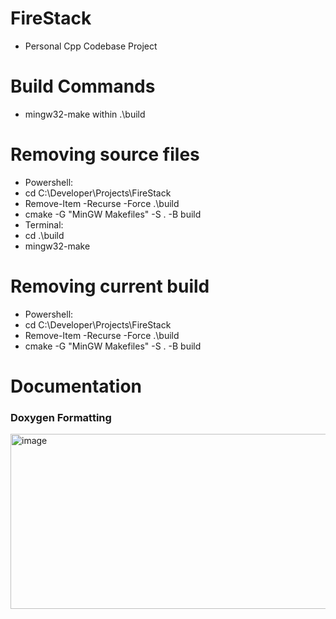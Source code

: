 # FireStack
- Personal Cpp Codebase Project

# Build Commands
- mingw32-make within .\build

# Removing source files
- Powershell:
- cd C:\Developer\Projects\FireStack
- Remove-Item -Recurse -Force .\build
- cmake -G "MinGW Makefiles" -S . -B build
- Terminal:
- cd .\build
- mingw32-make

# Removing current build
- Powershell:
- cd C:\Developer\Projects\FireStack
- Remove-Item -Recurse -Force .\build
- cmake -G "MinGW Makefiles" -S . -B build

# Documentation
### Doxygen Formatting
<img width="508" height="280" alt="image" src="https://github.com/user-attachments/assets/95e9106e-a463-47a9-93c7-75bc6944343f" />
